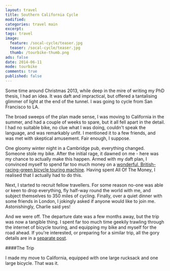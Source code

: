 ```yaml
---
layout: travel
title: Southern California Cycle
modified:
categories: travel main
excerpt:
tags: travel
image:
  feature: /socal-cycle/teaser.jpg
  teaser: /socal-cycle/teaser.jpg
  thumb: /tourbike-thumb.png
ads: false
date: 2014-06-11
mode: tourbike
comments: true
published: false
---
```


Some time around Christmas 2013, while deep in the mire of writing my PhD thesis, I had an idea. It was daft and impractical, but offered a tantalising glimmer of light at the end of the tunnel. I was going to cycle from San Francisco to LA.

The broad sweeps of the plan made sense, I was moving to California in the summer, and had a couple of weeks to spare, but it all fell apart in the detail. I had no suitable bike, no clue what I was doing, couldn't speak the language, and was remarkably unfit. I mentioned it to a few friends, and was met with skeptical amusement. Fair enough, I suppose.

One gloomy winter night in a Cambridge pub, everything changed. Someone stole my bike. After the initial rage, it dawned on me - here was my chance to actually make this happen. Armed with my daft plan, I convinced myself to spend far too much money on a [wonderful, British-racing-green bicycle touring machine](). Having spent All Of The Money, I realised that I actually had to do this.

Next, I started to recruit fellow travellers. For some reason no-one was able or keen to drop everything, fly half-way round the world with me, and subject themselves to 350 miles of cycling. Finally, over a quiet dinner with some friends in London, I jokingly asked if anyone would like to join me. Astonishingly, Charlie said yes!

And we were off. The departure date was a few months away, but the trip was now a tangible thing. I spent far too much time geekily trawling through the internet of bicycle touring, and equipping my bike and myself for the road ahead. If you're interested, or preparing for a similar trip, all the gory details are in a [separate post]().

####The Trip

I made my move to California, equipped with one large rucksack and one large bicycle. That was it.



<!-- Charlie's photos:
http://charlieclift.blogspot.co.uk/2014/10/californiatrip.html
 -->


